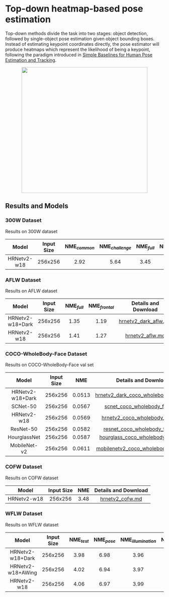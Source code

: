 # Top-down heatmap-based pose estimation

Top-down methods divide the task into two stages: object detection, followed by single-object pose estimation given object bounding boxes. Instead of estimating keypoint coordinates directly, the pose estimator will produce heatmaps which represent the likelihood of being a keypoint, following the paradigm introduced in [Simple Baselines for Human Pose Estimation and Tracking](http://openaccess.thecvf.com/content_ECCV_2018/html/Bin_Xiao_Simple_Baselines_for_ECCV_2018_paper.html).

<div align=center>
<img src="https://user-images.githubusercontent.com/15977946/146522977-5f355832-e9c1-442f-a34f-9d24fb0aefa8.png" height=400>
</div>

## Results and Models

### 300W Dataset

Results on 300W dataset

|    Model    | Input Size | NME<sub>*common*</sub> | NME<sub>*challenge*</sub> | NME<sub>*full*</sub> | NME<sub>*test*</sub> |           Details and Download            |
| :---------: | :--------: | :--------------------: | :-----------------------: | :------------------: | :------------------: | :---------------------------------------: |
| HRNetv2-w18 |  256x256   |          2.92          |           5.64            |         3.45         |         4.10         | [hrnetv2_300w.md](300w/hrnetv2_300w.md) |

### AFLW Dataset

Results on AFLW dataset

|      Model       | Input Size | NME<sub>*full*</sub> | NME<sub>*frontal*</sub> |                Details and Download                 |
| :--------------: | :--------: | :------------------: | :---------------------: | :-------------------------------------------------: |
| HRNetv2-w18+Dark |  256x256   |         1.35         |          1.19           | [hrnetv2_dark_aflw.md](aflw/hrnetv2_dark_aflw.md) |
|   HRNetv2-w18    |  256x256   |         1.41         |          1.27           |      [hrnetv2_aflw.md](aflw/hrnetv2_aflw.md)      |

### COCO-WholeBody-Face Dataset

Results on COCO-WholeBody-Face val set

|      Model       | Input Size |  NME   |                                       Details and Download                                       |
| :--------------: | :--------: | :----: | :----------------------------------------------------------------------------------------------: |
| HRNetv2-w18+Dark |  256x256   | 0.0513 | [hrnetv2_dark_coco_wholebody_face.md](coco_wholebody_face/hrnetv2_dark_coco_wholebody_face.md) |
|     SCNet-50     |  256x256   | 0.0567 |        [scnet_coco_wholebody_face.md](coco_wholebody_face/scnet_coco_wholebody_face.md)        |
|   HRNetv2-w18    |  256x256   | 0.0569 |      [hrnetv2_coco_wholebody_face.md](coco_wholebody_face/hrnetv2_coco_wholebody_face.md)      |
|    ResNet-50     |  256x256   | 0.0582 |       [resnet_coco_wholebody_face.md](coco_wholebody_face/resnet_coco_wholebody_face.md)       |
|   HourglassNet   |  256x256   | 0.0587 |    [hourglass_coco_wholebody_face.md](coco_wholebody_face/hourglass_coco_wholebody_face.md)    |
|   MobileNet-v2   |  256x256   | 0.0611 |  [mobilenetv2_coco_wholebody_face.md](coco_wholebody_face/mobilenetv2_coco_wholebody_face.md)  |

### COFW Dataset

Results on COFW dataset

|    Model    | Input Size | NME  |           Details and Download            |
| :---------: | :--------: | :--: | :---------------------------------------: |
| HRNetv2-w18 |  256x256   | 3.48 | [hrnetv2_cofw.md](cofw/hrnetv2_cofw.md) |

### WFLW  Dataset

Results on WFLW  dataset

|  Model  | Input Size | NME<sub>*test*</sub> | NME<sub>*pose*</sub> | NME<sub>*illumination*</sub> | NME<sub>*occlusion*</sub> | NME<sub>*blur*</sub> | NME<sub>*makeup*</sub> | NME<sub>*expression*</sub> |  Details and Download  |
| :-----: | :--------: | :------------------: | :------------------: | :--------------------------: | :-----------------------: | :------------------: | :--------------------: | :------------------------: | :--------------------: |
| HRNetv2-w18+Dark |  256x256   |         3.98         |         6.98         |             3.96             |           4.78            |         4.56         |          3.89          |            4.29            | [hrnetv2_dark_wflw.md](wflw/hrnetv2_dark_wflw.md) |
| HRNetv2-w18+AWing |  256x256   |         4.02         |         6.94         |             3.97             |           4.78            |         4.59         |          3.87          |            4.28            | [hrnetv2_awing_wflw.md](wflw/hrnetv2_awing_wflw.md) |
| HRNetv2-w18 |  256x256   |         4.06         |         6.97         |             3.99             |           4.83            |         4.58         |          3.94          |            4.33            | [hrnetv2_wflw.md](wflw/hrnetv2_wflw.md) |
